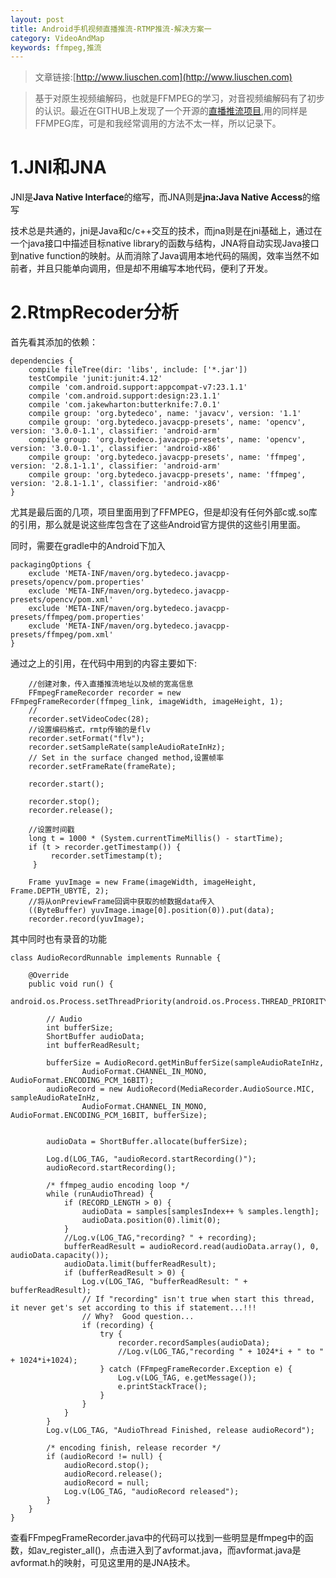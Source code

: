 ```yaml
---
layout: post
title: Android手机视频直播推流-RTMP推流-解决方案一
category: VideoAndMap
keywords: ffmpeg,推流
---
```



>文章链接:[http://www.liuschen.com](http://www.liuschen.com)


>基于对原生视频编解码，也就是FFMPEG的学习，对音视频编解码有了初步的认识。最近在GITHUB上发现了一个开源的[直播推流项目](https://github.com/beautifulSoup/RtmpRecoder/tree/master),用的同样是FFMPEG库，可是和我经常调用的方法不太一样，所以记录下。


# 1.JNI和JNA

JNI是**Java Native Interface**的缩写，而JNA则是**jna:Java Native Access**的缩写

技术总是共通的，jni是Java和c/c++交互的技术，而jna则是在jni基础上，通过在一个java接口中描述目标native library的函数与结构，JNA将自动实现Java接口到native function的映射。从而消除了Java调用本地代码的隔阂，效率当然不如前者，并且只能单向调用，但是却不用编写本地代码，便利了开发。


# 2.RtmpRecoder分析

首先看其添加的依赖：

	dependencies {
    	compile fileTree(dir: 'libs', include: ['*.jar'])
    	testCompile 'junit:junit:4.12'
    	compile 'com.android.support:appcompat-v7:23.1.1'
   	 	compile 'com.android.support:design:23.1.1'
    	compile 'com.jakewharton:butterknife:7.0.1'
    	compile group: 'org.bytedeco', name: 'javacv', version: '1.1'
    	compile group: 'org.bytedeco.javacpp-presets', name: 'opencv', version: '3.0.0-1.1', classifier: 'android-arm'
    	compile group: 'org.bytedeco.javacpp-presets', name: 'opencv', version: '3.0.0-1.1', classifier: 'android-x86'
    	compile group: 'org.bytedeco.javacpp-presets', name: 'ffmpeg', version: '2.8.1-1.1', classifier: 'android-arm'
    	compile group: 'org.bytedeco.javacpp-presets', name: 'ffmpeg', version: '2.8.1-1.1', classifier: 'android-x86'
	}




尤其是最后面的几项，项目里面用到了FFMPEG，但是却没有任何外部c或.so库的引用，那么就是说这些库包含在了这些Android官方提供的这些引用里面。

同时，需要在gradle中的Android下加入

	packagingOptions {
        exclude 'META-INF/maven/org.bytedeco.javacpp-presets/opencv/pom.properties'
        exclude 'META-INF/maven/org.bytedeco.javacpp-presets/opencv/pom.xml'
        exclude 'META-INF/maven/org.bytedeco.javacpp-presets/ffmpeg/pom.properties'
        exclude 'META-INF/maven/org.bytedeco.javacpp-presets/ffmpeg/pom.xml'
    }



通过之上的引用，在代码中用到的内容主要如下:

		//创建对象，传入直播推流地址以及帧的宽高信息
		FFmpegFrameRecorder recorder = new FFmpegFrameRecorder(ffmpeg_link, imageWidth, imageHeight, 1);
		//
        recorder.setVideoCodec(28);
		//设置编码格式，rmtp传输的是flv
        recorder.setFormat("flv");
        recorder.setSampleRate(sampleAudioRateInHz);
        // Set in the surface changed method,设置帧率
        recorder.setFrameRate(frameRate);
		
		recorder.start();
		
		recorder.stop();
        recorder.release();

		//设置时间戳
		long t = 1000 * (System.currentTimeMillis() - startTime);
        if (t > recorder.getTimestamp()) {
             recorder.setTimestamp(t);
         }
		
		Frame yuvImage = new Frame(imageWidth, imageHeight, Frame.DEPTH_UBYTE, 2);
		//将从onPreviewFrame回调中获取的帧数据data传入
		((ByteBuffer) yuvImage.image[0].position(0)).put(data);
		recorder.record(yuvImage);


其中同时也有录音的功能

	class AudioRecordRunnable implements Runnable {

        @Override
        public void run() {
            android.os.Process.setThreadPriority(android.os.Process.THREAD_PRIORITY_URGENT_AUDIO);

            // Audio
            int bufferSize;
            ShortBuffer audioData;
            int bufferReadResult;

            bufferSize = AudioRecord.getMinBufferSize(sampleAudioRateInHz,
                    AudioFormat.CHANNEL_IN_MONO, AudioFormat.ENCODING_PCM_16BIT);
            audioRecord = new AudioRecord(MediaRecorder.AudioSource.MIC, sampleAudioRateInHz,
                    AudioFormat.CHANNEL_IN_MONO, AudioFormat.ENCODING_PCM_16BIT, bufferSize);

            
            audioData = ShortBuffer.allocate(bufferSize);

            Log.d(LOG_TAG, "audioRecord.startRecording()");
            audioRecord.startRecording();

            /* ffmpeg_audio encoding loop */
            while (runAudioThread) {
                if (RECORD_LENGTH > 0) {
                    audioData = samples[samplesIndex++ % samples.length];
                    audioData.position(0).limit(0);
                }
                //Log.v(LOG_TAG,"recording? " + recording);
                bufferReadResult = audioRecord.read(audioData.array(), 0, audioData.capacity());
                audioData.limit(bufferReadResult);
                if (bufferReadResult > 0) {
                    Log.v(LOG_TAG, "bufferReadResult: " + bufferReadResult);
                    // If "recording" isn't true when start this thread, it never get's set according to this if statement...!!!
                    // Why?  Good question...
                    if (recording) {
                        try {
                            recorder.recordSamples(audioData);
                            //Log.v(LOG_TAG,"recording " + 1024*i + " to " + 1024*i+1024);
                        } catch (FFmpegFrameRecorder.Exception e) {
                            Log.v(LOG_TAG, e.getMessage());
                            e.printStackTrace();
                        }
                    }
                }
            }
            Log.v(LOG_TAG, "AudioThread Finished, release audioRecord");

            /* encoding finish, release recorder */
            if (audioRecord != null) {
                audioRecord.stop();
                audioRecord.release();
                audioRecord = null;
                Log.v(LOG_TAG, "audioRecord released");
            }
        }
    }


查看FFmpegFrameRecorder.java中的代码可以找到一些明显是ffmpeg中的函数，如av_register_all()，点击进入到了avformat.java，而avformat.java是avformat.h的映射，可见这里用的是JNA技术。



